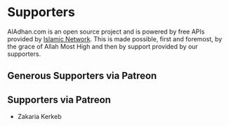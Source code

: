 # Supporters

AlAdhan.com is an open source project and is powered by free APIs provided by [Islamic Network](https://islamic.network). This is made possible, first and foremost, by the grace of Allah Most High and then by support provided by our supporters.

## Generous Supporters via Patreon

## Supporters via Patreon
* Zakaria Kerkeb
